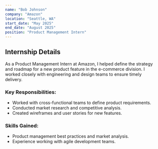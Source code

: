 ```yaml
---
name: "Bob Johnson"
company: "Amazon"
location: "Seattle, WA"
start_date: "May 2025"
end_date: "August 2025"
position: "Product Management Intern"
---
```


## Internship Details

As a Product Management Intern at Amazon, I helped define the strategy and roadmap for a new product feature in the e-commerce division. I worked closely with engineering and design teams to ensure timely delivery.

### Key Responsibilities:
- Worked with cross-functional teams to define product requirements.
- Conducted market research and competitive analysis.
- Created wireframes and user stories for new features.

### Skills Gained:
- Product management best practices and market analysis.
- Experience working with agile development teams.
